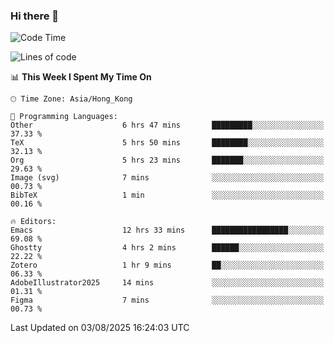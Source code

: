 ### Hi there 👋

<!--
**nicehiro/nicehiro** is a ✨ _special_ ✨ repository because its `README.md` (this file) appears on your GitHub profile.

Here are some ideas to get you started:

- 🔭 I’m currently working on ...
- 🌱 I’m currently learning ...
- 👯 I’m looking to collaborate on ...
- 🤔 I’m looking for help with ...
- 💬 Ask me about ...
- 📫 How to reach me: ...
- 😄 Pronouns: ...
- ⚡ Fun fact: ...
-->

<!--START_SECTION:waka-->
![Code Time](http://img.shields.io/badge/Code%20Time-858%20hrs%2010%20mins-blue)

![Lines of code](https://img.shields.io/badge/From%20Hello%20World%20I%27ve%20Written-1.7%20million%20lines%20of%20code-blue)

📊 **This Week I Spent My Time On** 

```text
🕑︎ Time Zone: Asia/Hong_Kong

💬 Programming Languages: 
Other                    6 hrs 47 mins       █████████░░░░░░░░░░░░░░░░   37.33 % 
TeX                      5 hrs 50 mins       ████████░░░░░░░░░░░░░░░░░   32.13 % 
Org                      5 hrs 23 mins       ███████░░░░░░░░░░░░░░░░░░   29.63 % 
Image (svg)              7 mins              ░░░░░░░░░░░░░░░░░░░░░░░░░   00.73 % 
BibTeX                   1 min               ░░░░░░░░░░░░░░░░░░░░░░░░░   00.16 % 

🔥 Editors: 
Emacs                    12 hrs 33 mins      █████████████████░░░░░░░░   69.08 % 
Ghostty                  4 hrs 2 mins        ██████░░░░░░░░░░░░░░░░░░░   22.22 % 
Zotero                   1 hr 9 mins         ██░░░░░░░░░░░░░░░░░░░░░░░   06.33 % 
AdobeIllustrator2025     14 mins             ░░░░░░░░░░░░░░░░░░░░░░░░░   01.31 % 
Figma                    7 mins              ░░░░░░░░░░░░░░░░░░░░░░░░░   00.73 % 
```


 Last Updated on 03/08/2025 16:24:03 UTC
<!--END_SECTION:waka-->
